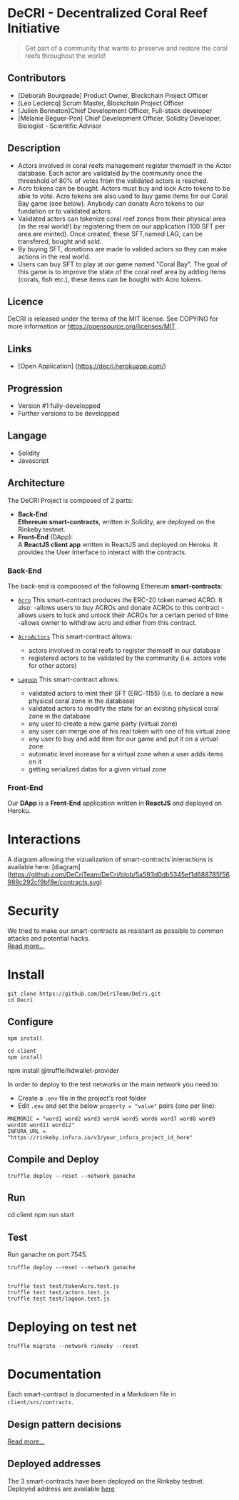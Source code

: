 # DeCRI - Decentralized Coral Reef Initiative

> Get part of a community that wants to preserve and restore the coral reefs throughout the world!

## Contributors

- [Deborah Bourgeade] Product Owner, Blockchain Project Officer
- [Leo Leclercq] Scrum Master, Blockchain Project Officer
- [Julien Bonneton]Chief Development Officer, Full-stack developer
- [Mélanie Béguer-Pon] Chief Development Officer, Solidity Developer, Biologist - Scientific Advisor
 
## Description

- Actors involved in coral reefs management register themself in the Actor database. Each actor are validated by the community once the threeshold of 80% of votes from the validated actors is reached.
- Acro tokens can be bought. Actors must buy and lock Acro tokens to be able to vote. Acro tokens are also used to buy game items for our Coral Bay game (see below). Anybody can donate Acro tokens to our fundation or to validated actors.
- Validated actors can tokenize coral reef zones from their physical area (in the real world!) by registering them on our application (100 SFT per area are minted). Once created, these SFT,named LAG, can be transfered, bought and sold. 
- By buying SFT, donations are made to valided actors so they can make actions in the real world.
- Users can buy SFT to play at our game named "Coral Bay". The goal of this game is to improve the state of the coral reef area by adding items (corals, fish etc.), these items can be bought with Acro tokens.

## Licence
DeCRI is released under the terms of the MIT license.
See COPYING for more information or https://opensource.org/licenses/MIT .


## Links

* [Open Application] (https://decri.herokuapp.com/)

## Progression
* Version #1 fully-developped
* Further versions to be developped

## Langage 
* Solidity
* Javascript

## Architecture

The DeCRI Project is composed of 2 parts:

- **Back-End**:  
    **Ethereum smart-contracts**, written in Solidity, are deployed on the Rinkeby testnet.
- **Front-End** (DApp):  
    A **ReactJS client app** written in ReactJS and deployed on Heroku. It  provides the User Interface to interact with the contracts.

### Back-End

The back-end is compoosed of the following Ethereum **smart-contracts**:

- [`Acro`](contracts/acro.sol) This smart-contract produces the ERC-20 token named ACRO. It also:
    -allows users to buy ACROs and donate ACROs to this contract
    -allows users to lock and unlock their ACROs for a certain period of time
    -allows owner to withdraw acro and ether from this contract.

- [`AcroActors`](contracts/AcroActors.sol) This smart-contract allows:
    - actors involved in coral reefs to register themself in our database
    - registered actors to be validated by the community (i.e. actors vote for other actors)

- [`Lagoon`](contracts/Lagoon.sol) This smart-contract allows:
    - validated actors to mint their SFT (ERC-1155) (i.e. to declare a new physical coral zone in the database)
    - validated actors to modify the state for an existing physical coral zone in the database
    - any user to create a new game party (virtual zone)
    - any user can merge one of his real token with one of his virtual zone
    - any user to buy and add item for our game and put it on a virtual zone
    - automatic level increase for a virtual zone when a user adds items on it
    - getting serialized datas for a given virtual zone


### Front-End

Our **DApp** is a **Front-End** application written in **ReactJS** and deployed on Heroku.


# Interactions
A diagram allowing the vizualization of smart-contracts'interactions is available here: [diagram] (https://github.com/DeCriTeam/DeCri/blob/5a593d0db5345ef1d688785f56989c292cf9bf8e/contracts.svg)

# Security
We tried to make our smart-contracts as resistant as possible to common attacks and potential hacks.  
[Read more...](doc/avoiding_common_attacks.md)

# Install

```
git clone https://github.com/DeCriTeam/DeCri.git
cd Decri
```

## Configure

```
npm install

cd client
npm install
```

npm install @truffle/hdwallet-provider

In order to deploy to the test networks or the main network you need to:

- Create a `.env` file in the project's root folder  
- Edit `.env` and set the below `property = "value"` pairs (one per line):

```
MNEMONIC = "word1 word2 word3 word4 word5 word6 word7 word8 word9 word10 word11 word12"
INFURA_URL = "https://rinkeby.infura.io/v3/your_infura_project_id_here"
```

## Compile and Deploy

```
truffle deploy --reset --network ganache

```

## Run

cd client
npm run start


## Test

Run ganache on port 7545.

```
truffle deploy --reset --network ganache


truffle test test/tokenAcro.test.js
truffle test test/actors.test.js
truffle test test/lagoon.test.js

```

# Deploying on test net
```
truffle migrate --network rinkeby --reset

```

# Documentation
Each smart-contract is documented in a Markdown file in `client/src/contracts`.

## Design pattern decisions
[Read more...](design_pattern_desicions.md)

## Deployed addresses
The 3 smart-contracts have been deployed on the Rinkeby testnet.
Deployed address are available [here](deployed_addresses.md)


